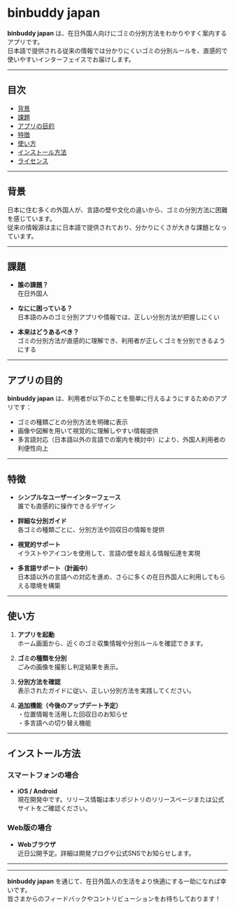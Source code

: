 # binbuddy japan

**binbuddy japan** は、在日外国人向けにゴミの分別方法をわかりやすく案内するアプリです。  
日本語で提供される従来の情報では分かりにくいゴミの分別ルールを、直感的で使いやすいインターフェイスでお届けします。

---

## 目次

- [背景](#背景)
- [課題](#課題)
- [アプリの目的](#アプリの目的)
- [特徴](#特徴)
- [使い方](#使い方)
- [インストール方法](#インストール方法)
- [ライセンス](#ライセンス)

---

## 背景

日本に住む多くの外国人が、言語の壁や文化の違いから、ゴミの分別方法に困難を感じています。  
従来の情報源は主に日本語で提供されており、分かりにくさが大きな課題となっています。

---

## 課題

- **誰の課題？**  
  在日外国人

- **なにに困っている？**  
  日本語のみのゴミ分別アプリや情報では、正しい分別方法が把握しにくい

- **本来はどうあるべき？**  
  ゴミの分別方法が直感的に理解でき、利用者が正しくゴミを分別できるようにする

---

## アプリの目的

**binbuddy japan** は、利用者が以下のことを簡単に行えるようにするためのアプリです：

- ゴミの種類ごとの分別方法を明確に表示
- 画像や図解を用いて視覚的に理解しやすい情報提供
- 多言語対応（日本語以外の言語での案内を検討中）により、外国人利用者の利便性向上

---

## 特徴

- **シンプルなユーザーインターフェース**  
  誰でも直感的に操作できるデザイン

- **詳細な分別ガイド**  
  各ゴミの種類ごとに、分別方法や回収日の情報を提供

- **視覚的サポート**  
  イラストやアイコンを使用して、言語の壁を超える情報伝達を実現

- **多言語サポート（計画中）**  
  日本語以外の言語への対応を進め、さらに多くの在日外国人に利用してもらえる環境を構築

---

## 使い方

1. **アプリを起動**  
   ホーム画面から、近くのゴミ収集情報や分別ルールを確認できます。

2. **ゴミの種類を分別**  
   ごみの画像を撮影し判定結果を表示。

3. **分別方法を確認**  
   表示されたガイドに従い、正しい分別方法を実践してください。

4. **追加機能（今後のアップデート予定）**  
   ・位置情報を活用した回収日のお知らせ  
   ・多言語への切り替え機能

---

## インストール方法

### スマートフォンの場合

- **iOS / Android**  
  現在開発中です。リリース情報は本リポジトリのリリースページまたは公式サイトをご確認ください。

### Web版の場合

- **Webブラウザ**  
  近日公開予定。詳細は開発ブログや公式SNSでお知らせします。

---

---

**binbuddy japan** を通じて、在日外国人の生活をより快適にする一助になれば幸いです。  
皆さまからのフィードバックやコントリビューションをお待ちしております！
